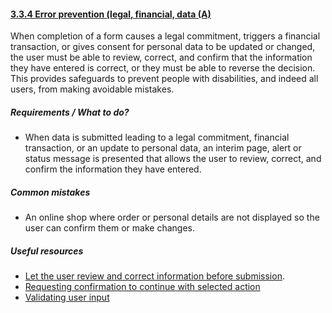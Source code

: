 #### [3.3.4 Error prevention (legal, financial, data (A)](https://www.w3.org/TR/UNDERSTANDING-WCAG20/minimize-error-reversible.html)

When completion of a form causes a legal commitment, triggers a financial transaction, or gives consent for personal data to be updated or changed, the user must be able to review, correct, and confirm that the information they have entered is correct, or they must be able to reverse the decision. This provides safeguards to prevent people with disabilities, and indeed all users, from making avoidable mistakes.

##### Requirements / What to do?

*   When data is submitted leading to a legal commitment, financial transaction, or an update to personal data, an interim page, alert or status message is presented that allows the user to review, correct, and confirm the information they have entered.

##### Common mistakes

*   An online shop where order or personal details are not displayed so the user can confirm them or make changes.

##### Useful resources

*   [Let the user review and correct information before submission](https://www.w3.org/WAI/WCAG21/Techniques/general/G98).
* [Requesting confirmation to continue with selected action](https://www.w3.org/WAI/WCAG21/Techniques/general/G168)
* [Validating user input](https://www.w3.org/WAI/tutorials/forms/validation/)

